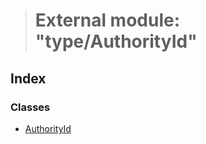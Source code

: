 > # External module: "type/AuthorityId"

## Index

### Classes

* [AuthorityId](../classes/_type_authorityid_.authorityid.md)